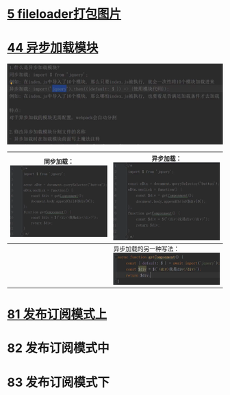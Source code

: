 

# [5 fileloader打包图片](https://www.bilibili.com/video/BV1Zv4y1p7f3?p=5&spm_id_from=pageDriver&vd_source=a7089a0e007e4167b4a61ef53acc6f7e)



# [44 异步加载模块](https://www.bilibili.com/video/BV1Zv4y1p7f3?p=44&vd_source=a7089a0e007e4167b4a61ef53acc6f7e)

<img src="原理2.assets/image-20240718190352842.png" alt="image-20240718190352842" style="zoom: 50%;" />

| 同步加载：<img src="原理2.assets/image-20240718190449637.png" alt="image-20240718190449637" style="zoom: 67%;" /> | 异步加载：<img src="原理2.assets/image-20240718190657814.png" alt="image-20240718190657814" style="zoom:67%;" /> |
| ------------------------------------------------------------ | ------------------------------------------------------------ |
|                                                              | 异步加载的另一种写法：<img src="原理2.assets/image-20240718222020617.png" alt="image-20240718222020617" style="zoom: 67%;" /> |

# [81 发布订阅模式上](https://www.bilibili.com/video/BV1Zv4y1p7f3/?p=81&spm_id_from=333.880.my_history.page.click&vd_source=a7089a0e007e4167b4a61ef53acc6f7e)

# 82 发布订阅模式中

# 83 发布订阅模式下

















































